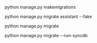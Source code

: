 python manage.py makemigrations

python manage.py migrate assistant --fake

python manage.py migrate

python manage.py migrate --run-syncdb